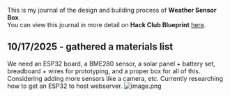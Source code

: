 <!--
  ===================    !!READ THIS NOTICE!!   ====================
  DO NOT edit this file manually. Your changes WILL BE OVERWRITTEN!
  This journal is auto generated and updated by Hack Club Blueprint.
  To edit this file, please edit your journal entries on Blueprint.
  ==================================================================
-->

This is my journal of the design and building process of **Weather Sensor Box**.  
You can view this journal in more detail on **Hack Club Blueprint** [here](https://blueprint.hackclub.com/projects/604).


## 10/17/2025 - gathered a materials list  

We need an ESP32 board, a BME280 sensor, a solar panel + battery set, breadboard + wires for prototyping, and a proper box for all of this. Considering adding more sensors like a camera, etc. Currently researching how to get an ESP32 to host webserver. ![image.png](https://blueprint.hackclub.com/user-attachments/blobs/proxy/eyJfcmFpbHMiOnsiZGF0YSI6Mjc0MywicHVyIjoiYmxvYl9pZCJ9fQ==--f54a612f8f1453403689cf02d5b23a3c8897a1c5/image.png)
  

